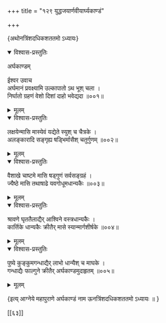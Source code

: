 +++
title = "१२९ युद्धजयार्णवीयार्घ्यकाण्डं"

+++

\{अथोनत्रिंशदधिकशततमो ऽध्यायः\}


<details open><summary>विश्वास-प्रस्तुतिः</summary>

अर्घकाण्डम्  
    
ईश्वर उवाच  
अर्घमानं प्रवक्ष्यामि उल्कापातो ऽथ भूश् चला   ।  
निर्घातो ग्रहणं वेशो दिशां दाहो भवेद्यदा   ॥००१॥
</details>

<details><summary>मूलम्</summary>

अर्घकाण्डम्  
    
ईश्वर उवाच  
अर्घमानं प्रवक्ष्यामि उल्कापातो ऽथ भूश् चला   ।  
निर्घातो ग्रहणं वेशो दिशां दाहो भवेद्यदा   ॥००१॥
</details>  

<details open><summary>विश्वास-प्रस्तुतिः</summary>

लक्षयेन्मासि मास्येवं यद्येते स्युश् च चैत्रके ।  
अलङ्कारादि सङ्गृह्य षड्भिर्मासैश् चतुर्गुणम्   ॥००२॥
</details>

<details><summary>मूलम्</summary>

लक्षयेन्मासि मास्येवं यद्येते स्युश् च चैत्रके ।  
अलङ्कारादि सङ्गृह्य षड्भिर्मासैश् चतुर्गुणम्   ॥००२॥
</details>  

<details open><summary>विश्वास-प्रस्तुतिः</summary>

वैशाखे चाष्टमे मासि षड्गुणं सर्वसङ्ग्रहं   ।  
ज्यैष्ठे मासि तथाषाढे यवगोधूमधान्यकैः   ॥००३॥
</details>

<details><summary>मूलम्</summary>

वैशाखे चाष्टमे मासि षड्गुणं सर्वसङ्ग्रहं   ।  
ज्यैष्ठे मासि तथाषाढे यवगोधूमधान्यकैः   ॥००३॥
</details>  

<details open><summary>विश्वास-प्रस्तुतिः</summary>

श्रावणे घृततैलाद्यैर् आश्विने वस्त्रधान्यकैः   ।  
कार्त्तिके धान्यकैः क्रीतैर् मासे स्यान्मार्गशीर्षके   ॥००४॥
</details>

<details><summary>मूलम्</summary>

श्रावणे घृततैलाद्यैर् आश्विने वस्त्रधान्यकैः   ।  
कार्त्तिके धान्यकैः क्रीतैर् मासे स्यान्मार्गशीर्षके   ॥००४॥
</details>  

<details open><summary>विश्वास-प्रस्तुतिः</summary>

पुष्ये कुङ्कुमगन्धाद्यैर् लाभो धान्यैश् च माघके   ।  
गन्धाद्यैः फाल्गुने क्रीतैर् अर्घकाण्डमुदाहृतम्   ॥००५॥
</details>

<details><summary>मूलम्</summary>

पुष्ये कुङ्कुमगन्धाद्यैर् लाभो धान्यैश् च माघके   ।  
गन्धाद्यैः फाल्गुने क्रीतैर् अर्घकाण्डमुदाहृतम्   ॥००५॥
</details>  
    
\{इत्य् आग्नेये महापुराणे अर्घकाण्डं नाम ऊनत्रिंशदधिकशततमो ऽध्यायः ॥  }

[[६३]]
    